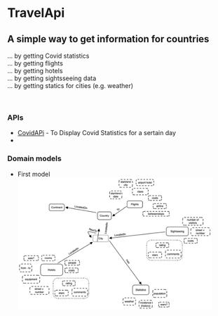 # TravelApi

## A simple way to get information for countries
... by getting Covid statistics <br>
... by getting flights <br>
... by getting hotels <br>
... by getting sightsseeing data <br>
... by getting statics for cities (e.g. weather) <br>

<br>

### APIs
   * [CovidAPi](https://rapidapi.com/api-sports/api/covid-193/) - To Display Covid Statistics for a sertain day
   * 

### Domain models
- First model <br>
   <img src="./img/firstDomain.png" height=300px>
